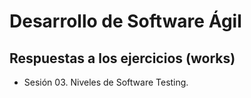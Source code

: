 # Desarrollo de Software Ágil
## Respuestas a los ejercicios (works)

* Sesión 03. Niveles de Software Testing. 

